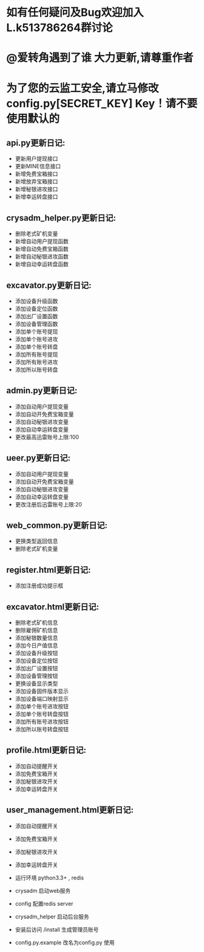 ﻿# 如有任何疑问及Bug欢迎加入L.k513786264群讨论
# @爱转角遇到了谁 大力更新,请尊重作者
# 为了您的云监工安全,请立马修改config.py[SECRET_KEY] Key！请不要使用默认的
## api.py更新日记:     
- 更新用户提现接口     
- 更新MINE信息接口    
- 新增免费宝箱接口    
- 新增放弃宝箱接口    
- 新增秘银进攻接口    
- 新增幸运转盘接口    

## crysadm_helper.py更新日记:
- 删除老式矿机变量
- 新增自动用户提现函数
- 新增自动免费宝箱函数
- 新增自动秘银进攻函数
- 新增自动幸运转盘函数

## excavator.py更新日记:
- 添加设备升级函数
- 添加设备定位函数
- 添加出厂设置函数
- 添加设备管理函数
- 添加单个账号提现
- 添加单个账号进攻
- 添加单个账号转盘
- 添加所有账号提现
- 添加所有账号进攻
- 添加所以账号转盘

## admin.py更新日记:
- 添加自动用户提现变量
- 添加自动开免费宝箱变量
- 添加自动秘银进攻变量
- 添加自动幸运转盘变量
- 更改最高迅雷账号上限:100

## ueer.py更新日记:
- 添加自动用户提现变量
- 添加自动开免费宝箱变量
- 添加自动秘银进攻变量
- 添加自动幸运转盘变量
- 更改注册后迅雷账号上限:20

## web_common.py更新日记:
- 更换类型返回信息
- 删除老式矿机变量

## register.html更新日记:
- 添加注册成功提示框

## excavator.html更新日记:
- 删除老式矿机信息
- 删除雇佣矿机信息
- 添加秘银数量信息
- 添加今日产值信息
- 添加设备升级按钮
- 添加设备定位按钮
- 添加出厂设置按钮
- 添加设备管理按钮
- 更换设备显示类型
- 添加设备固件版本显示
- 添加设备端口映射显示
- 添加单个账号进攻按钮
- 添加单个账号转盘按钮
- 添加所有账号进攻按钮
- 添加所以账号转盘按钮

## profile.html更新日记:
- 添加自动提醒开关
- 添加免费宝箱开关
- 添加秘银进攻开关
- 添加幸运转盘开关

## user_management.html更新日记:
- 添加自动提醒开关
- 添加免费宝箱开关
- 添加秘银进攻开关
- 添加幸运转盘开关

- 运行环境 python3.3+ , redis
- crysadm 启动web服务
- config 配置redis server
- crysadm_helper 启动后台服务

- 安装后访问 /install 生成管理员账号
- config.py.example 改名为config.py 使用
